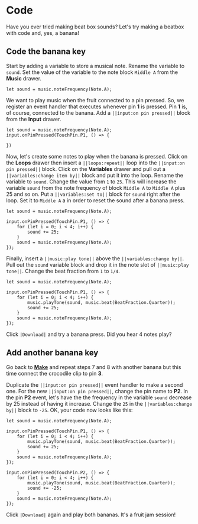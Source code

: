 # Code

Have you ever tried making beat box sounds? Let's try making a beatbox with code and, yes, a banana!

## Code the banana key

Start by adding a variable to store a musical note. Rename the variable to `sound`. Set the value of the variable to the note block `Middle A` from the **Music** drawer.

```blocks
let sound = music.noteFrequency(Note.A);
```

We want to play music when the fruit connected to a pin pressed. So, we register an event handler that executes whenever pin **1** is pressed. Pin **1** is, of course, connected to the banana. Add a ``||input:on pin pressed||`` block from the **Input** drawer.

```blocks
let sound = music.noteFrequency(Note.A);
input.onPinPressed(TouchPin.P1, () => {

})
```

Now, let's create some notes to play when the banana is pressed. Click on the **Loops** drawer then insert a ``||loops:repeat||`` loop into the ``||input:on pin pressed||`` block. Click on the **Variables** drawer and pull out a ``||variables:change item by||`` block and put it into the loop. Rename the variable to `sound`. Change the value from `1` to `25`. This will increase the variable `sound` from the note frequency of block `Middle A` to `Middle A` plus 25 and so on. Put a ``||variables:set to||`` block for `sound` right after the loop. Set it to `Middle A` a in order to reset the sound after a banana press.

```blocks
let sound = music.noteFrequency(Note.A);

input.onPinPressed(TouchPin.P1, () => {
    for (let i = 0; i < 4; i++) {
        sound += 25;
    }
    sound = music.noteFrequency(Note.A);
});
```

Finally, insert a ``||music:play tone||`` above the ``||variables:change by||``. Pull out the ``sound`` variable block and drop it in the note slot of ``||music:play tone||``. Change the beat fraction from `1` to `1/4`.

```blocks
let sound = music.noteFrequency(Note.A);

input.onPinPressed(TouchPin.P1, () => {
    for (let i = 0; i < 4; i++) {
        music.playTone(sound, music.beat(BeatFraction.Quarter));
        sound += 25;
    }
    sound = music.noteFrequency(Note.A);
});
```

Click `|Download|` and try a banana press. Did you hear 4 notes play?


## Add another banana key
Go back to **[Make](/projects/banana-keyboard/make)** and repeat steps 7 and 8 with another banana but this time connect the crocodile clip to pin **3**.

Duplicate the ``||input:on pin pressed||`` event handler to make a second one. For the new ``||input:on pin pressed||``, change the pin name to **P2**. In the pin **P2** event, let's have the the frequency in the variable `sound` decrease by 25 instead of having it increase. Change the `25` in the ``||variables:change by||`` block to `-25`. OK, your code now looks like this:

```blocks
let sound = music.noteFrequency(Note.A);

input.onPinPressed(TouchPin.P1, () => {
    for (let i = 0; i < 4; i++) {
        music.playTone(sound, music.beat(BeatFraction.Quarter));
        sound += 25;
    }
    sound = music.noteFrequency(Note.A);
});

input.onPinPressed(TouchPin.P2, () => {
    for (let i = 0; i < 4; i++) {
        music.playTone(sound, music.beat(BeatFraction.Quarter));
        sound += -25;
    }
    sound = music.noteFrequency(Note.A);
});
```

Click `|Download|` again and play both bananas. It's a fruit jam session!
